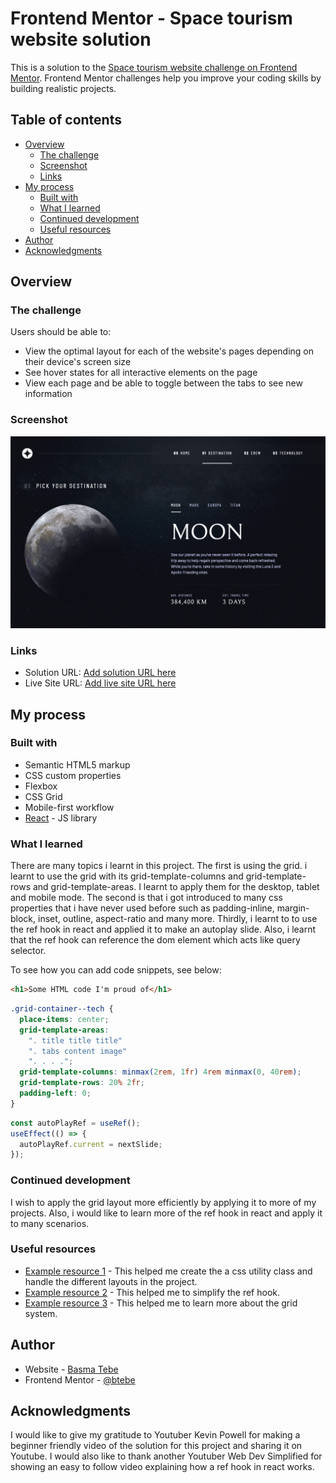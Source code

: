 # Frontend Mentor - Space tourism website solution

This is a solution to the [Space tourism website challenge on Frontend Mentor](https://www.frontendmentor.io/challenges/space-tourism-multipage-website-gRWj1URZ3). Frontend Mentor challenges help you improve your coding skills by building realistic projects.

## Table of contents

- [Overview](#overview)
  - [The challenge](#the-challenge)
  - [Screenshot](#screenshot)
  - [Links](#links)
- [My process](#my-process)
  - [Built with](#built-with)
  - [What I learned](#what-i-learned)
  - [Continued development](#continued-development)
  - [Useful resources](#useful-resources)
- [Author](#author)
- [Acknowledgments](#acknowledgments)

## Overview

### The challenge

Users should be able to:

- View the optimal layout for each of the website's pages depending on their device's screen size
- See hover states for all interactive elements on the page
- View each page and be able to toggle between the tabs to see new information

### Screenshot

![](./src/assets/screenshot/space.png)

### Links

- Solution URL: [Add solution URL here](https://your-solution-url.com)
- Live Site URL: [Add live site URL here](https://your-live-site-url.com)

## My process

### Built with

- Semantic HTML5 markup
- CSS custom properties
- Flexbox
- CSS Grid
- Mobile-first workflow
- [React](https://reactjs.org/) - JS library

### What I learned

There are many topics i learnt in this project. The first is using the grid. i learnt to use the grid with its grid-template-columns and grid-template-rows and grid-template-areas. I learnt to apply them for the desktop, tablet and mobile mode. The second is that i got introduced to many css properties that i have never used before such as padding-inline, margin-block, inset, outline, aspect-ratio and many more. Thirdly, i learnt to to use the ref hook in react and applied it to make an autoplay slide. Also, i learnt that the ref hook can reference the dom element which acts like query selector.

To see how you can add code snippets, see below:

```html
<h1>Some HTML code I'm proud of</h1>
```

```css
.grid-container--tech {
  place-items: center;
  grid-template-areas:
    ". title title title"
    ". tabs content image"
    ". . . .";
  grid-template-columns: minmax(2rem, 1fr) 4rem minmax(0, 40rem);
  grid-template-rows: 20% 2fr;
  padding-left: 0;
}
```

```js
const autoPlayRef = useRef();
useEffect(() => {
  autoPlayRef.current = nextSlide;
});
```

### Continued development

I wish to apply the grid layout more efficiently by applying it to more of my projects. Also, i would like to learn more of the ref hook in react and apply it to many scenarios.

### Useful resources

- [Example resource 1](https://www.youtube.com/watch?v=lRaL-8qZ0mM&t=6404s) - This helped me create the a css utility class and handle the different layouts in the project.
- [Example resource 2](https://www.youtube.com/watch?v=t2ypzz6gJm0&list=LL&index=2&t=249s) - This helped me to simplify the ref hook.
- [Example resource 3](https://www.youtube.com/watch?v=68O6eOGAGqA&t=307s) - This helped me to learn more about the grid system.

## Author

- Website - [Basma Tebe](https://basma94tebe.wixsite.com/my-site/projects)
- Frontend Mentor - [@btebe](https://www.frontendmentor.io/profile/btebe)

## Acknowledgments

I would like to give my gratitude to Youtuber Kevin Powell for making a beginner friendly video of the solution for this project and sharing it on Youtube. I would also like to thank another Youtuber Web Dev Simplified for showing an easy to follow video explaining how a ref hook in react works.
